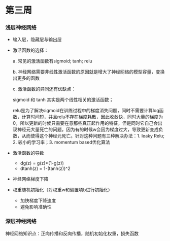 # 第三周

### 浅层神经网络

* 输入层，隐藏层与输出层

* 激活函数的选择：

  a. 常见的激活函数有sigmoid; tanh; relu

  b. 神经网络需要非线性激活函数的原因就是增大了神经网络的模型容量，变换出更多的函数

  c. 激活函数的异同还有优缺点：

  sigmoid 和 tanh 其实是两个线性相关的激活函数；

  relu是为了解决sigmoid在训练过程中的梯度消失问题，同时不需要计算log函数，计算时间短，并且relu不存在梯度耗散，因此收敛快，同时大量的梯度为0，所以更新的时候只需要在意那些真正起作用的特征，但是同时它自己会出现神经元大量死亡的问题，因为有的时候w会因为梯度过大，导致更新变成负数，从而使得这个神经元死亡。针对这种问题有三种解决办法：1. leaky Relu; 2. 较小的学习率；3. momentum based优化算法

* 激活函数的导数
  
  * dg(z) = g(z)*(1-g(z))
  * dtanh(z) = 1-(tanh(z))^2
  
* 神经网络梯度下降

* 权重随机初始化（对权重w和偏置项b进行初始化）

  * 加快梯度下降速度
  * 避免影响准确性



### 深层神经网络

神经网络知识点：正向传播和反向传播，随机初始化权重，损失函数





